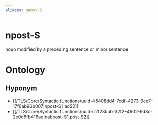 ```yaml
---
aliases: npost-S
---
```

# npost-S

noun modified by a preceding sentence or minor sentence
# Ontology

## Hyponym
- [[/TLS/Core/Syntactic functions/uuid-45408dd4-7cdf-4273-9ce7-17f6ab96b007|npost-S1.adS2]]
- [[/TLS/Core/Syntactic functions/uuid-c2f23bab-32f2-4602-9d8c-2e0d6fb416ae|nabpost-S1.post-S2]]